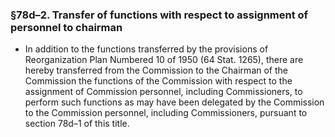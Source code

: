 ### §78d–2. Transfer of functions with respect to assignment of personnel to chairman
* In addition to the functions transferred by the provisions of Reorganization Plan Numbered 10 of 1950 (64 Stat. 1265), there are hereby transferred from the Commission to the Chairman of the Commission the functions of the Commission with respect to the assignment of Commission personnel, including Commissioners, to perform such functions as may have been delegated by the Commission to the Commission personnel, including Commissioners, pursuant to section 78d–1 of this title.